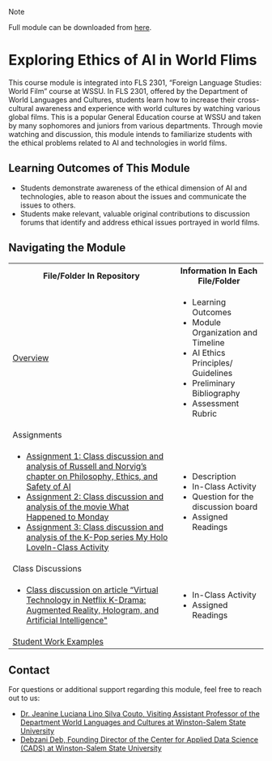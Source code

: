 > [!NOTE]
> Full module can be downloaded from [here](https://github.com/CADS-WSSU/WSSU-AI-Ethics-Modules/blob/main/AI%20in%20Business%20Ethics/AI%20in%20Business%20Ethics%20Module.pdf). 
# Exploring Ethics of AI in World Flims
This course module is integrated into FLS 2301, “Foreign Language Studies: World Film” course at WSSU. In FLS 2301, offered by the Department of World Languages and Cultures, students learn how to increase their cross-cultural awareness and experience with world cultures by watching various global films. This is a popular General Education course at WSSU and taken by many sophomores and juniors from various departments. Through movie watching and discussion, this module intends to familiarize students with the ethical problems related to AI and technologies in world films.
## Learning Outcomes of This Module

* Students demonstrate awareness of the ethical dimension of AI and technologies, able to reason about the issues and communicate the issues to others.
* Students make relevant, valuable original contributions to discussion forums that identify and address ethical issues portrayed in world films.


## Navigating the Module
<table>
  <tbody>
    <tr>
      <th>File/Folder In Repository</th>
      <th>Information In Each File/Folder</th>
    </tr>
    <tr>
      <td><a href="https://github.com/CADS-WSSU/WSSU-AI-Ethics-Modules/blob/main/Foreign%20Language%20Studies%3A%20World%20Film/Overview.pdf">Overview</a></td>
      <td>
        <ul>
          <li>Learning Outcomes </li>
          <li>Module Organization and Timeline</li>
          <li>AI Ethics Principles/ Guidelines</li>
          <li>Preliminary Bibliography</li>
          <li>Assessment Rubric</li>
        </ul>
      </td>
    </tr>
      <td>Assignments</a></td>
      <td></td>
    </tr>
    <tr>
      <td>
        <ul>
          <li><a href="https://github.com/CADS-WSSU/WSSU-AI-Ethics-Modules/blob/main/Foreign%20Language%20Studies%3A%20World%20Film/Assignment%20%201_Class%20discussion%20and%20analysis%20of%20Russell%20and%20Norvig%E2%80%99s%20chapter%20on%20Philosophy%2C%20Ethics%2C%20and%20Safety%20of%20AI.pdf">Assignment 1: Class discussion and analysis of Russell and Norvig’s chapter on Philosophy, Ethics, and Safety of AI</a></li>
           <li><a href="https://github.com/CADS-WSSU/WSSU-AI-Ethics-Modules/blob/main/Foreign%20Language%20Studies%3A%20World%20Film/Assignment%202_Class%20discussion%20and%20analysis%20of%20the%20movie%20What%20Happened%20to%20Monday.pdf">Assignment 2: Class discussion and analysis of the movie What Happened to Monday</a></li>
          <li><a href="https://github.com/CADS-WSSU/WSSU-AI-Ethics-Modules/blob/main/Foreign%20Language%20Studies%3A%20World%20Film/Assignment%203_Class%20discussion%20and%20analysis%20of%20the%20K-Pop%20series%20My%20Holo%20LoveIn-Class%20Activity.pdf">Assignment 3: Class discussion and analysis of the K-Pop series My Holo LoveIn-Class Activity</a></li>
        </ul>
      </td>
      <td>
        <ul>
          <li>Description</li>
          <li>In-Class Activity</li>
          <li>Question for the discussion board</li>
          <li>Assigned Readings</li>
        </ul>
      </td>
    </tr>
  <tr>
      <td>Class Discussions</a></td>
      <td></td>
    </tr>
    <tr>
  <tr>
      <td>
        <ul>
          <li><a href="https://github.com/CADS-WSSU/WSSU-AI-Ethics-Modules/blob/main/Foreign%20Language%20Studies%3A%20World%20Film/Class%20Discussion%20on%20the%20article%20%E2%80%9CVirtual%20Technology%20in%20Netflix%20K-Drama%20Augmented%20Reality%2C%20Hologram%2C%20and%20Artificial%20Intelligence.pdf">Class discussion on article “Virtual Technology in Netflix K-Drama: Augmented Reality, Hologram, and Artificial Intelligence"</a></li>
        </ul>
      </td>
      <td>
        <ul>
          <li>In-Class Activity</li>
          <li>Assigned Readings</li>
        </ul>
      </td>
    </tr>
    <tr>
      <td><a href="https://github.com/CADS-WSSU/WSSU-AI-Ethics-Modules/tree/main/Foreign%20Language%20Studies%3A%20World%20Film/Student%20Work%20Examples">Student Work Examples</a></td>
      <td>
      </td>
    </tr>
  </tbody>
</table>

## Contact
For questions or additional support regarding this module, feel free to reach out to us:
* [Dr. Jeanine Luciana Lino Silva Couto, Visiting Assistant Professor of the Department World Languages and Cultures
at Winston-Salem State University](mailto:coutojl@wssu.edu)
* [Debzani Deb, Founding Director of the Center for Applied Data Science (CADS) at Winston-Salem State University](mailto:debd@wssu.edu)
